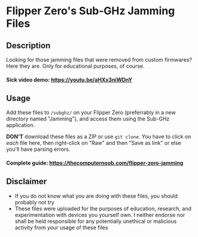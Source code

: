 # Flipper Zero's Sub-GHz Jamming Files

## Description
Looking for those jamming files that were removed from custom firmwares? Here they are. Only for educational purposes, of course.

#### Sick video demo: https://youtu.be/aHXx3niWDnY

## Usage
Add these files to `/subghz/` on your Flipper Zero (preferrably in a new directory named "Jamming"), and access them using the Sub-GHz application.

**DON'T** download these files as a ZIP or use `git clone`. You have to click on *each* file here, then right-click on "Raw" and then "Save as link" or else you'll have parsing errors.

#### Complete guide: https://thecomputernoob.com/flipper-zero-jamming

## Disclaimer
* If you do not know what you are doing with these files, you should probably not try
* These files were uploaded for the purposes of education, research, and experimentation with devices you yourself own. I neither endorse nor shall be held responsible for any potentially unethical or malicious activity from *your* usage of these files
